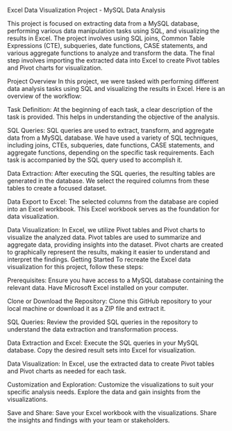 Excel Data Visualization Project - MySQL Data Analysis 

This project is focused on extracting data from a MySQL database, performing various data manipulation tasks using SQL, and visualizing the results in Excel. The project involves using SQL joins, Common Table Expressions (CTE), subqueries, date functions, CASE statements, and various aggregate functions to analyze and transform the data. The final step involves importing the extracted data into Excel to create Pivot tables and Pivot charts for visualization.

Project Overview
In this project, we were tasked with performing different data analysis tasks using SQL and visualizing the results in Excel. Here is an overview of the workflow:

Task Definition:
At the beginning of each task, a clear description of the task is provided. This helps in understanding the objective of the analysis.

SQL Queries:
SQL queries are used to extract, transform, and aggregate data from a MySQL database.
We have used a variety of SQL techniques, including joins, CTEs, subqueries, date functions, CASE statements, and aggregate functions, depending on the specific task requirements.
Each task is accompanied by the SQL query used to accomplish it.

Data Extraction:
After executing the SQL queries, the resulting tables are generated in the database.
We select the required columns from these tables to create a focused dataset.

Data Export to Excel:
The selected columns from the database are copied into an Excel workbook.
This Excel workbook serves as the foundation for data visualization.

Data Visualization:
In Excel, we utilize Pivot tables and Pivot charts to visualize the analyzed data.
Pivot tables are used to summarize and aggregate data, providing insights into the dataset.
Pivot charts are created to graphically represent the results, making it easier to understand and interpret the findings.
Getting Started
To recreate the Excel data visualization for this project, follow these steps:

Prerequisites:
Ensure you have access to a MySQL database containing the relevant data.
Have Microsoft Excel installed on your computer.

Clone or Download the Repository:
Clone this GitHub repository to your local machine or download it as a ZIP file and extract it.

SQL Queries:
Review the provided SQL queries in the repository to understand the data extraction and transformation process.

Data Extraction and Excel:
Execute the SQL queries in your MySQL database.
Copy the desired result sets into Excel for visualization.

Data Visualization:
In Excel, use the extracted data to create Pivot tables and Pivot charts as needed for each task.

Customization and Exploration:
Customize the visualizations to suit your specific analysis needs.
Explore the data and gain insights from the visualizations.

Save and Share:
Save your Excel workbook with the visualizations.
Share the insights and findings with your team or stakeholders.
